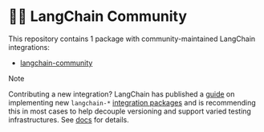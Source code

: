 # 🦜️🔗 LangChain Community

This repository contains 1 package with community-maintained LangChain integrations:

- [langchain-community](https://pypi.org/project/langchain-community/)

> [!NOTE]
> Contributing a new integration? LangChain has published a
[guide](https://python.langchain.com/docs/contributing/how_to/integrations/) on
implementing new `langchain-*` [integration packages](https://python.langchain.com/docs/concepts/architecture/#integration-packages)
and is recommending this in most cases to help decouple versioning and support
varied testing infrastructures. See [docs](https://python.langchain.com/docs/contributing/how_to/integrations/)
for details.
